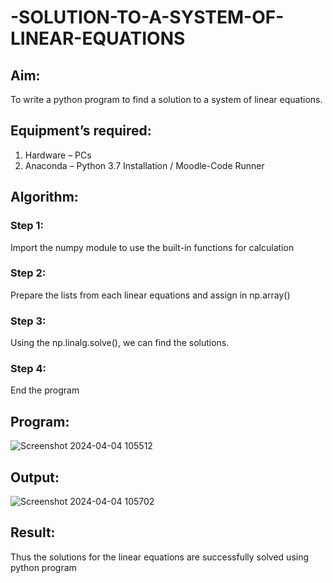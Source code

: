 # -SOLUTION-TO-A-SYSTEM-OF-LINEAR-EQUATIONS
## Aim:
To write a python program to find a solution to a system of linear equations.
## Equipment’s required:
1. 	Hardware – PCs
2. 	Anaconda – Python 3.7 Installation / Moodle-Code Runner
## Algorithm:
### Step 1: 
Import the numpy module to use the built-in functions for calculation
### Step 2: 
Prepare the lists from each linear equations and assign in np.array()
### Step 3: 
Using the np.linalg.solve(), we can find the solutions.
### Step 4: 
End the program
## Program:
![Screenshot 2024-04-04 105512](https://github.com/BOOPATHYS0660/-SOLUTION-TO-A-SYSTEM-OF-LINEAR-EQUATIONS/assets/155909381/b69ea424-feeb-4cd5-a7c5-5bfd302a7dae)

## Output:
![Screenshot 2024-04-04 105702](https://github.com/BOOPATHYS0660/-SOLUTION-TO-A-SYSTEM-OF-LINEAR-EQUATIONS/assets/155909381/efab0f25-25c2-431f-b02e-29a22bfce88d)


## Result: 
Thus the solutions for the linear equations are successfully solved using python program

